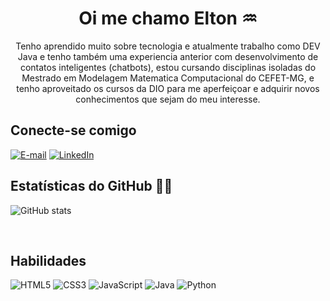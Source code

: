 <div align="center">
    <h1>Oi me chamo Elton ♒ </h1>
    <p>Tenho aprendido muito sobre tecnologia e atualmente trabalho como DEV Java e tenho também uma experiencia anterior com desenvolvimento de contatos inteligentes (chatbots), estou cursando disciplinas isoladas do Mestrado em Modelagem Matematica Computacional do CEFET-MG, e tenho aproveitado os cursos da DIO para me aperfeiçoar e adquirir novos conhecimentos que sejam do meu interesse. </p>
</div>


## Conecte-se comigo 
[![E-mail](https://img.shields.io/badge/-Email-000?style=for-the-badge&logo=microsoft-outlook&logoColor=007BFF&color=FFF)](mailto:eltons.freitas01@gmail.com)
[![LinkedIn](https://img.shields.io/badge/-LinkedIn-000?style=for-the-badge&logo=linkedin&logoColor=007BFF&color=FFF)](www.linkedin.com/in/elton-freitas-51b7a129a)

## Estatísticas do GitHub 😶‍🌫️

![GitHub stats](https://github-readme-stats-git-masterrstaa-rickstaa.vercel.app/api?username=esfreitas&hide_title=true&show_icons=true&include_all_commits=false&count_private=true&line_height=25&hide=issues&bg_color=000033&title_color=007BFF&text_color=FFF&border_radius=3&border_color=007BFF&icon_color=FFF)

<br>

## Habilidades
![HTML5](https://img.shields.io/badge/HTML5-FFF?style=for-the-badge&logo=html5)
![CSS3](https://img.shields.io/badge/CSS3-FFF?style=for-the-badge&logo=css3&logoColor=264CE4)
![JavaScript](https://img.shields.io/badge/JavaScript-FFF?style=for-the-badge&logo=javascript)
![Java](https://img.shields.io/badge/Java-FFF?style=for-the-badge&logo=java)
![Python](https://img.shields.io/badge/Python-FFF?style=for-the-badge&logo=python)
